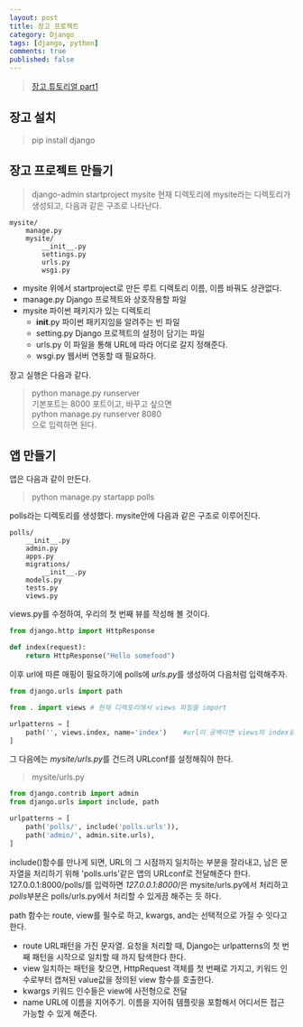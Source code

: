 ```yaml
---
layout: post
title: 장고 프로젝트 
category: Django
tags: [django, python]
comments: true
published: false
---
```


> [장고 튜토리얼 part1 ](https://docs.djangoproject.com/ko/2.1/intro/tutorial01/)      

## 장고 설치
> pip install django

## 장고 프로젝트 만들기
> django-admin startproject mysite
현재 디렉토리에 mysite라는 디렉토리가 생성되고, 다음과 같은 구조로 나타난다.

```
mysite/
    manage.py
    mysite/
        __init__.py
        settings.py
        urls.py
        wsgi.py
```
- mysite        위에서 startproject로 만든 루트 디렉토리 이름, 이름 바꿔도 상관없다.
- manage.py     Django 프로젝트와 상호작용할 파일
- mysite        파이썬 패키지가 있는 디렉토리
  - __init__.py 파이썬 패키지임을 알려주는 빈 파일
  - setting.py  Django 프로젝트의 설정이 담기는 파일
  - urls.py     이 파일을 통해 URL에 따라 어디로 갈지 정해준다.
  - wsgi.py     웹서버 연동할 때 필요하다.
  
장고 실행은 다음과 같다.  
> python manage.py runserver  
기본포트는 8000 포트이고, 바꾸고 싶으면  
> python manage.py runserver 8080  
으로 입력하면 된다.

## 앱 만들기
앱은 다음과 같이 만든다.
> python manage.py startapp polls

polls라는 디렉토리를 생성했다. mysite안에 다음과 같은 구조로 이루어진다.

```
polls/
    __init__.py
    admin.py
    apps.py
    migrations/
        __init__.py
    models.py
    tests.py
    views.py
```
views.py를 수정하여, 우리의 첫 번째 뷰를 작성해 볼 것이다.
```python
from django.http import HttpResponse

def index(request):
    return HttpResponse("Hello somefood")
```
이후 url에 따른 매핑이 필요하기에 polls에 *urls.py*를 생성하여 다음처럼 입력해주자.
```python
from django.urls import path

from . import views # 현재 디렉토리에서 views 파일을 import  

urlpatterns = [
    path('', views.index, name='index')    #url이 공백이면 views의 index로 넘겨준다.
]
```
그 다음에는 *mysite/urls.py*를 건드려 URLconf를 설정해줘야 한다.
> mysite/urls.py
```python
from django.contrib import admin
from django.urls import include, path

urlpatterns = [
    path('polls/', include('polls.urls')),
    path('admin/', admin.site.urls),
]
```

include()함수를 만나게 되면, URL의 그 시점까지 일치하는 부분을 잘라내고, 남은 문자열을 처리하기 위해 'polls.urls'같은 앱의 URLconf로 전달해준다 한다. 
127.0.0.1:8000/polls/를 입력하면 *127.0.0.1:8000*/은 mysite/urls.py에서 처리하고 *polls*부분은 polls/urls.py에서 처리할 수 있게끔 해주는 듯 하다.

path 함수는 route, view를 필수로 하고, kwargs, and는 선택적으로 가질 수 잇다고 한다.
- route     URL패턴을 가진 문자열. 요청을 처리할 때, Django는 urlpatterns의 첫 번째 패턴을 시작으로 일치할 때 까지 탐색한다 한다.
- view      일치하는 패턴을 찾으면, HttpRequest 객체를 첫 번째로 가지고, 키워드 인수로부터 캡쳐된 value값을 정의된 view 함수를 호출한다.
- kwargs    키워드 인수들은 view에 사전형으로 전달
- name      URL에 이름을 지어주기. 이름을 지어줘 템플릿을 포함해서 어디서든 접근 가능할 수 있게 해준다.

